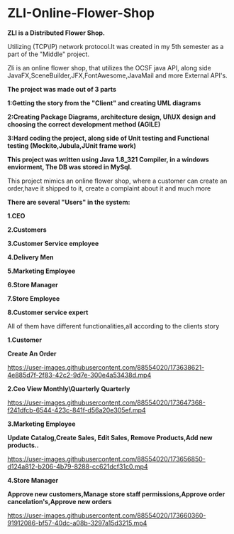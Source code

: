   # ZLI-Online-Flower-Shop
**ZLI is a Distributed Flower Shop.**

Utilizing (TCP\IP) network protocol.It was created in my 5th semester as a part of the "Middle" project.

Zli is an online flower shop, that utilizes the OCSF java API, along side JavaFX,SceneBuilder,JFX,FontAwesome,JavaMail and more External API's.

**The project was made out of 3 parts**

**1:Getting the story from the "Client" and creating UML diagrams**

**2:Creating Package Diagrams, architecture design, UI\UX design and choosing the correct development method (AGILE)**

**3:Hard coding the project, along side of Unit testing and Functional testing (Mockito,Jubula,JUnit frame work)**

**This project was written using Java 1.8_321 Compiler, in a windows enviorment, The DB was stored in MySql.**

This project mimics an online flower shop, where a customer can create an order,have it shipped to it, create a complaint about it and much more

**There are several "Users" in the system:**

**1.CEO**

**2.Customers**

**3.Customer Service employee**

**4.Delivery Men**

**5.Marketing Employee**

**6.Store Manager**

**7.Store Employee**

**8.Customer service expert**

All of them have different functionalities,all according to the clients story


**1.Customer**
                                                                        
**Create An Order**

https://user-images.githubusercontent.com/88554020/173638621-4e885d7f-2f83-42c2-9d7e-300e4a53438d.mp4

**2.Ceo
View Monthly\Quarterly Quarterly**

https://user-images.githubusercontent.com/88554020/173647368-f241dfcb-6544-423c-841f-d56a20e305ef.mp4

**3.Marketing Employee**

**Update Catalog,Create Sales, Edit Sales, Remove Products,Add new products..**

https://user-images.githubusercontent.com/88554020/173656850-d124a812-b206-4b79-8288-cc621dcf31c0.mp4

**4.Store Manager**

**Approve new customers,Manage store staff permissions,Approve order cancelation's,Approve new orders**


https://user-images.githubusercontent.com/88554020/173660360-91912086-bf57-40dc-a08b-3297a15d3215.mp4









